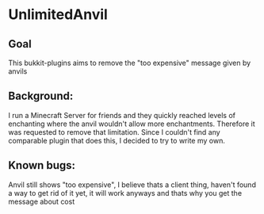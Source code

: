 # UnlimitedAnvil

## Goal

This bukkit-plugins aims to remove the "too expensive" message given by anvils

## Background:
I run a Minecraft Server for friends and they quickly reached levels of enchanting where the anvil wouldn't allow more enchantments. Therefore it was requested to remove that limitation. Since I couldn't find any comparable plugin that does this, I decided to try to write my own.

## Known bugs:
Anvil still shows "too expensive", I believe thats a client thing, haven't found a way to get rid of it yet, it will work anyways and thats why you get the message about cost
